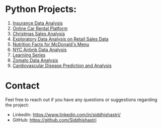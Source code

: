 # Python Projects:

1. [Insurance Data Analysis](https://github.com/Siddhishastri/Python_Projects/blob/main/Insurance%20Data%20Analysis/README.md)
2. [Online Car Rental Platform](https://github.com/Siddhishastri/Python_Projects/tree/main/Online%20Car%20Rental%20Platform)
3. [Christmas Sales Analysis](https://github.com/Siddhishastri/Python_Projects/blob/main/Christmas_Sales_Analysis/README.md)
4. [Exploratory Data Analysis on Retail Sales Data](https://github.com/Siddhishastri/Python_Projects/tree/main/Exploratory_Data_Analysis_on_Retail_Sales_Data)
5. [Nutrition Facts for McDonald's Menu](https://github.com/Siddhishastri/Python_Projects/tree/main/Nutrition%20Facts%20for%20McDonald's%20Menu)
6. [NYC Airbnb Data Analysis](https://github.com/Siddhishastri/Python_Projects/tree/main/NYC_airbnb_data)
7. [Learning Series](https://github.com/Siddhishastri/Python_Projects/tree/main/Learning_Series)
8. [Zomato Data Analysis](https://github.com/Siddhishastri/Python_Projects/tree/main/Zomato_Data_Analysis)
9. [Cardiovascular Disease Prediction and Analysis](https://github.com/Siddhishastri/Python_Projects/tree/main/Healthcare)

# Contact

Feel free to reach out if you have any questions or suggestions regarding the project:

+ LinkedIn: https://www.linkedin.com/in/siddhishastri/
+ GitHub: https://github.com/Siddhishastri
